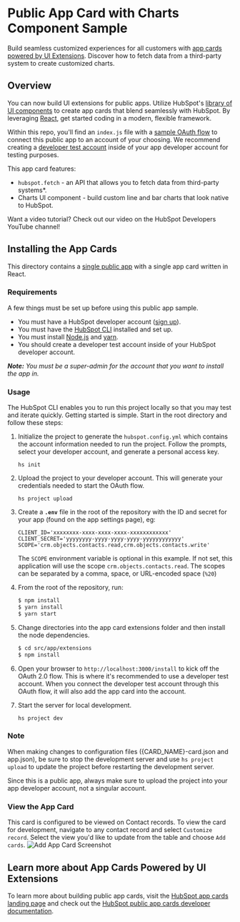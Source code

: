 # Public App Card with Charts Component Sample
Build seamless customized experiences for all customers with [app cards powered by UI Extensions](https://hubs.la/Q02Rzqx10). Discover how to fetch data from a third-party system to create customized charts.

## Overview
You can now build UI extensions for public apps. Utilize HubSpot's [library of UI components](https://hubs.la/Q02RR5bV0) to create app cards that blend seamlessly with HubSpot. By leveraging [React](https://react.dev/), get started coding in a modern, flexible framework. 

Within this repo, you'll find an `index.js` file with a [sample OAuth flow](https://github.com/HubSpot/oauth-quickstart-nodejs) to connect this public app to an account of your choosing. We recommend creating a [developer test account](https://developers.hubspot.com/docs/api/account-types#developer-test-accounts) inside of your app developer account for testing purposes. 

This app card features:
- `hubspot.fetch` - an API that allows you to fetch data from third-party systems*.
- Charts UI component - build custom line and bar charts that look native to HubSpot. 

Want a video tutorial? Check out our video on the HubSpot Developers YouTube channel!

## Installing the App Cards
This directory contains a [single public app](https://hubs.la/Q02Rzt0g0) with a single app card written in React. 

### Requirements
A few things must be set up before using this public app sample.
- You must have a HubSpot developer account ([sign up](https://hubs.la/Q02Rzsjc0)).
- You must have the [HubSpot CLI](https://github.com/HubSpot/hubspot-cli/blob/main/packages/cli/README.md) installed and set up. 
- You must install [Node.js](https://nodejs.org/en/download/package-manager) and [yarn](https://yarnpkg.com/getting-started). 
- You should create a developer test account inside of your HubSpot developer account.

_**Note:** You must be a super-admin for the account that you want to install the app in._

### Usage
The HubSpot CLI enables you to run this project locally so that you may test and iterate quickly. Getting started is simple. Start in the root directory and follow these steps:

1. Initialize the project to generate the `hubspot.config.yml` which contains the account information needed to run the project. Follow the prompts, select your developer account, and generate a personal access key.
    ``` 
    hs init 
    ```

2. Upload the project to your developer account. This will generate your credentials needed to start the OAuth flow. 
    ```
    hs project upload
    ```

3. Create a **`.env`** file in the root of the repository with the ID and secret for your app (found on the app settings page), eg:
   ```
   CLIENT_ID='xxxxxxxx-xxxx-xxxx-xxxx-xxxxxxxxxxxx'
   CLIENT_SECRET='yyyyyyyy-yyyy-yyyy-yyyy-yyyyyyyyyyyy'
   SCOPE='crm.objects.contacts.read,crm.objects.contacts.write'
   ```
   The `SCOPE` environment variable is optional in this example. 
   If not set, this application will use the scope `crm.objects.contacts.read`.
   The scopes can be separated by a comma, space, or URL-encoded space (`%20`)

4. From the root of the repository, run:
   ```bash
   $ npm install
   $ yarn install
   $ yarn start
   ```

5. Change directories into the app card extensions folder and then install the node dependencies. 
   ```bash
   $ cd src/app/extensions
   $ npm install
   ```

6. Open your browser to `http://localhost:3000/install` to kick off the OAuth 2.0 flow. This is where it's recommended to use a developer test account. When you connect the developer test account through this OAuth flow, it will also add the app card into the account. 

7. Start the server for local development. 
    ```
    hs project dev
    ```

### Note
When making changes to configuration files ({CARD_NAME}-card.json and app.json), be sure to stop the development server and use `hs project upload` to update the project before restarting the development server.

Since this is a public app, always make sure to upload the project into your app developer account, not a singular account. 

### View the App Card
This card is configured to be viewed on Contact records. To view the card for development, navigate to any contact record and select `Customize record`. Select the view you'd like to update from the table and choose `Add cards`.
![Add App Card Screenshot](https://github.com/user-attachments/assets/deb4a103-f399-472b-88bb-86939a886760)

## Learn more about App Cards Powered by UI Extensions
To learn more about building public app cards, visit the [HubSpot app cards landing page](https://hubs.la/Q02Rzqx10) and check out the [HubSpot public app cards developer documentation](https://hubs.la/Q02Rzv5y0). 
